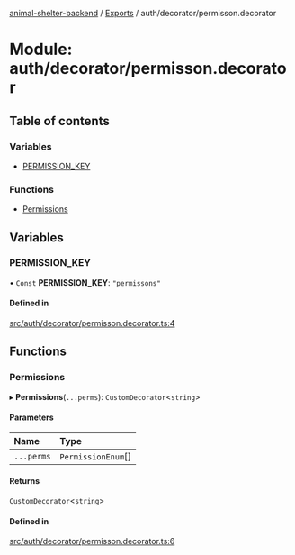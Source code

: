 [animal-shelter-backend](../README.md) / [Exports](../modules.md) / auth/decorator/permisson.decorator

# Module: auth/decorator/permisson.decorator

## Table of contents

### Variables

- [PERMISSION\_KEY](auth_decorator_permisson_decorator.md#permission_key)

### Functions

- [Permissions](auth_decorator_permisson_decorator.md#permissions)

## Variables

### PERMISSION\_KEY

• `Const` **PERMISSION\_KEY**: ``"permissons"``

#### Defined in

[src/auth/decorator/permisson.decorator.ts:4](https://github.com/B4LiN7/animal-shelter-backend/blob/433cf0c1c0d87c638e9f68cdba4d5975f6f24447/src/auth/decorator/permisson.decorator.ts#L4)

## Functions

### Permissions

▸ **Permissions**(`...perms`): `CustomDecorator`\<`string`\>

#### Parameters

| Name | Type |
| :------ | :------ |
| `...perms` | `PermissionEnum`[] |

#### Returns

`CustomDecorator`\<`string`\>

#### Defined in

[src/auth/decorator/permisson.decorator.ts:6](https://github.com/B4LiN7/animal-shelter-backend/blob/433cf0c1c0d87c638e9f68cdba4d5975f6f24447/src/auth/decorator/permisson.decorator.ts#L6)
